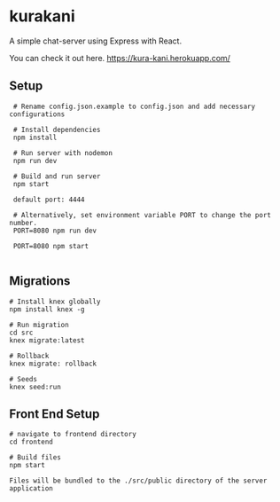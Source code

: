 # kurakani

A simple chat-server using Express with React.

You can check it out here.
https://kura-kani.herokuapp.com/

## Setup
```shell
 # Rename config.json.example to config.json and add necessary configurations

 # Install dependencies
 npm install
 
 # Run server with nodemon
 npm run dev
 
 # Build and run server
 npm start
 
 default port: 4444
 
 # Alternatively, set environment variable PORT to change the port number.
 PORT=8080 npm run dev
 
 PORT=8080 npm start
 
```

## Migrations
```shell
# Install knex globally 
npm install knex -g

# Run migration
cd src
knex migrate:latest

# Rollback
knex migrate: rollback

# Seeds
knex seed:run
```         

## Front End Setup
```shell
# navigate to frontend directory
cd frontend

# Build files
npm start

Files will be bundled to the ./src/public directory of the server application
```
